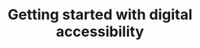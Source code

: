 ---
layout: post
title: Getting started with digital accessibility
link: https://hike.one/insights/getting-started-with-accessibility
for: Hike One
---